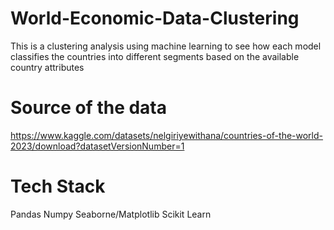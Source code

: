 # World-Economic-Data-Clustering
This is a clustering analysis using machine learning to see how each model classifies the countries into different segments based on the available country attributes
# Source of the data
https://www.kaggle.com/datasets/nelgiriyewithana/countries-of-the-world-2023/download?datasetVersionNumber=1



# Tech Stack
Pandas
Numpy
Seaborne/Matplotlib
Scikit Learn
